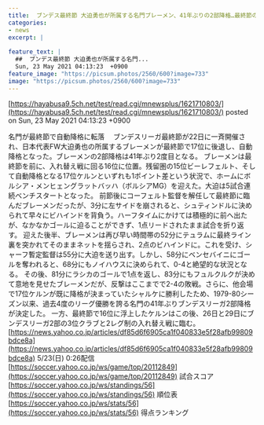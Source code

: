 ```yaml
---
title:  ブンデス最終節 大迫勇也が所属する名門ブレーメン、41年ぶりの2部降格…最終節の敗戦で自動降格に 23試合0得点  
categories:
- news
excerpt: |
  
feature_text: |
  ##  ブンデス最終節 大迫勇也が所属する名門...
  Sun, 23 May 2021 04:13:23  +0900
feature_image: "https://picsum.photos/2560/600?image=733"
image: "https://picsum.photos/2560/600?image=733"
---
```


[https://hayabusa9.5ch.net/test/read.cgi/mnewsplus/1621710803/](https://hayabusa9.5ch.net/test/read.cgi/mnewsplus/1621710803/)
posted on Sun, 23 May 2021 04:13:23  +0900

<!--more-->

名門が最終節で自動降格に転落　 ブンデスリーガ最終節が22日に一斉開催され、日本代表FW大迫勇也の所属するブレーメンが最終節で17位に後退し、自動降格となった。ブレーメンの2部降格は41年ぶり2度目となる。 ブレーメンは最終節を前に、入れ替え戦に回る16位に位置。残留圏の15位ビーレフェルト、そして自動降格となる17位ケルンといずれも1ポイント差という状況で、ホームにボルシア・メンヒェングラットバッハ（ボルシアMG）を迎えた。大迫は5試合連続ベンチスタートとなった。 前節後にコーフェルト監督を解任して最終節に臨んだブレーメンだったが、3分に左サイドを崩されると、シュティンドルに決められて早々にビハインドを背負う。ハーフタイムにかけては積極的に前へ出たが、なかなかゴールに迫ることができず、1点リードされたまま試合を折り返す。 迎えた後半、ブレーメンは再び早い時間帯の52分にテュラムに最終ライン裏を突かれてそのままネットを揺らされ、2点のビハインドに。これを受け、シャーフ暫定監督は55分に大迫を送り出す。しかし、58分にベンセバイニにゴールを奪われると、68分にもノイハウスに決められて、0-4と絶望的な状況となる。 その後、81分にラシカのゴールで1点を返し、83分にもフュルクルクが決めて意地を見せたブレーメンだが、反撃はここまでで2-4の敗戦。さらに、他会場で17位ケルンが既に降格が決まっていたシャルケに勝利したため、1979-80シーズン以来、過去4度のリーグ優勝を誇る名門の41年ぶりブンデスリーガ2部降格が決定した。 一方、最終節で16位に浮上したケルンはこの後、26日と29日にブンデスリーガ2部の3位クラブと2レグ制の入れ替え戦に臨む。 [https://news.yahoo.co.jp/articles/df85d6f6905ca1f040833e5f28afb99809bdce8a](https://news.yahoo.co.jp/articles/df85d6f6905ca1f040833e5f28afb99809bdce8a) 5/23(日) 0:26配信 [https://soccer.yahoo.co.jp/ws/game/top/20112849](https://soccer.yahoo.co.jp/ws/game/top/20112849) 試合スコア [https://soccer.yahoo.co.jp/ws/standings/56](https://soccer.yahoo.co.jp/ws/standings/56) 順位表 [https://soccer.yahoo.co.jp/ws/stats/56](https://soccer.yahoo.co.jp/ws/stats/56) 得点ランキング
